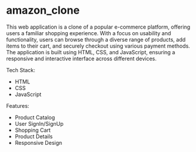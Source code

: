 # amazon_clone

This web application is a clone of a popular e-commerce platform, offering users a familiar shopping experience. With a focus on usability and functionality, users can browse through a diverse range of products, add items to their cart, and securely checkout using various payment methods. The application is built using HTML, CSS, and JavaScript, ensuring a responsive and interactive interface across different devices.

Tech Stack:
- HTML
- CSS
- JavaScript

Features:
- Product Catalog
- User SignIn/SignUp
- Shopping Cart
- Product Details
- Responsive Design
